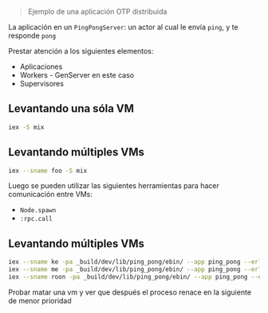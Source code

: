 > Ejemplo de una aplicación OTP distribuida

La aplicación en un `PingPongServer`: un actor al cual le envía `ping`, y te responde `pong`

Prestar atención a los siguientes elementos: 

* Aplicaciones
* Workers - GenServer en este caso
* Supervisores

## Levantando una sóla VM

```bash
iex -S mix
```

## Levantando múltiples VMs


```bash
iex --sname foo -S mix
```

Luego se pueden utilizar las siguientes herramientas para hacer comunicación entre VMs:

* `Node.spawn`
* `:rpc.call`

## Levantando múltiples VMs

```bash
iex --sname ke -pa _build/dev/lib/ping_pong/ebin/ --app ping_pong --erl "-config config/ke"
iex --sname me -pa _build/dev/lib/ping_pong/ebin/ --app ping_pong --erl "-config config/me"
iex --sname roon -pa _build/dev/lib/ping_pong/ebin/ --app ping_pong --erl "-config config/roon"
```

Probar matar una vm y ver que después el proceso renace en la siguiente de menor prioridad
